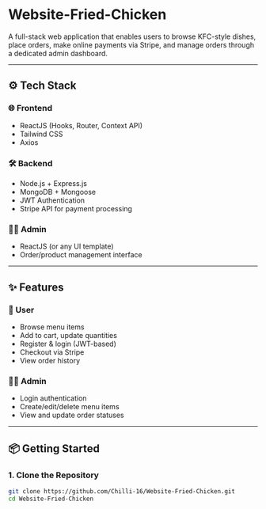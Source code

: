 # Website-Fried-Chicken
A full-stack web application that enables users to browse KFC-style dishes, place orders, make online payments via Stripe, and manage orders through a dedicated admin dashboard.

---

## ⚙️ Tech Stack

### 🌐 Frontend
- ReactJS (Hooks, Router, Context API)
- Tailwind CSS
- Axios

### 🛠 Backend
- Node.js + Express.js
- MongoDB + Mongoose
- JWT Authentication
- Stripe API for payment processing

### 🧑‍💼 Admin
- ReactJS (or any UI template)
- Order/product management interface

---

## ✨ Features

### 👤 User
- Browse menu items
- Add to cart, update quantities
- Register & login (JWT-based)
- Checkout via Stripe
- View order history

### 🧑‍💼 Admin
- Login authentication
- Create/edit/delete menu items
- View and update order statuses

---

## 📦 Getting Started

### 1. Clone the Repository

```bash
git clone https://github.com/Chilli-16/Website-Fried-Chicken.git
cd Website-Fried-Chicken


